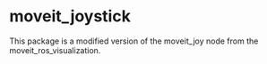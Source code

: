 # moveit_joystick
This package is a modified version of the moveit_joy node from the moveit_ros_visualization.
